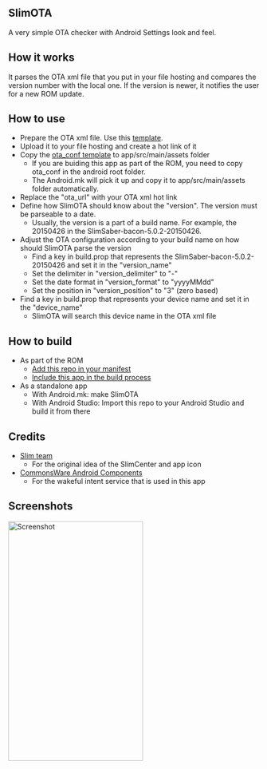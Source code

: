 SlimOTA
-------
A very simple OTA checker with Android Settings look and feel.

How it works
------------
It parses the OTA xml file that you put in your file hosting and compares the version number with the local one.
If the version is newer, it notifies the user for a new ROM update.

How to use
----------
* Prepare the OTA xml file. Use this [template](https://raw.githubusercontent.com/SlimSaber/packages_apps_SlimOTA/lp5.0/examples/ota_lollipop.xml).
* Upload it to your file hosting and create a hot link of it
* Copy the [ota_conf template](https://raw.githubusercontent.com/SlimSaber/packages_apps_SlimOTA/lp5.0/examples/ota_conf) to app/src/main/assets folder
  * If you are buiding this app as part of the ROM, you need to copy ota_conf in the android root folder.
  * The Android.mk will pick it up and copy it to app/src/main/assets folder automatically.
* Replace the "ota_url" with your OTA xml hot link
* Define how SlimOTA should know about the "version". The version must be parseable to a date.
  * Usually, the version is a part of a build name. For example, the 20150426 in the SlimSaber-bacon-5.0.2-20150426.
* Adjust the OTA configuration according to your build name on how should SlimOTA parse the version
  * Find a key in build.prop that represents the SlimSaber-bacon-5.0.2-20150426 and set it in the "version_name"
  * Set the delimiter in "version_delimiter" to "-"
  * Set the date format in "version_format" to "yyyyMMdd"
  * Set the position in "version_position" to "3" (zero based)
* Find a key in build.prop that represents your device name and set it in the "device_name"
  * SlimOTA will search this device name in the OTA xml file

How to build
------------
* As part of the ROM
  * [Add this repo in your manifest](https://github.com/SlimSaber/platform_manifest/commit/0c0debe17d03cbe911f8693c4da2789b9d94b08e)
  * [Include this app in the build process](https://github.com/SlimSaber/vendor_slim/commit/c8c7bae682d837e21af3062dded327cda2d781e0)
* As a standalone app
  * With Android.mk: make SlimOTA
  * With Android Studio: Import this repo to your Android Studio and build it from there
  
Credits
-------
* [Slim team](http://slimroms.net/)
  * For the original idea of the SlimCenter and app icon
* [CommonsWare Android Components](https://github.com/commonsguy/cwac-wakeful)
  * For the wakeful intent service that is used in this app

Screenshots
-----------
<img alt="Screenshot"
   width="270" height="480" 
   src="https://raw.githubusercontent.com/SlimSaber/packages_apps_SlimOTA/lp5.0/screenshots/Screenshot_20150505_1317.png" />
